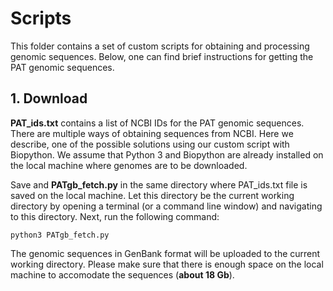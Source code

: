 # Scripts

This folder contains a set of custom scripts for obtaining and processing genomic sequences.
Below, one can find brief instructions for getting the PAT genomic sequences.

## 1. Download

**PAT_ids.txt** contains a list of NCBI IDs for the PAT genomic sequences.
There are multiple ways of obtaining sequences from NCBI.
Here we describe, one of the possible solutions using our custom script with Biopython.
We assume that Python 3 and Biopython are already installed on the local machine where genomes are to be downloaded.

Save and **PATgb_fetch.py** in the same directory where PAT_ids.txt file is saved on the local machine.
Let this directory be the current working directory by opening a terminal (or a command line window) and navigating to this directory.
Next, run the following command:

```
python3 PATgb_fetch.py
```

The genomic sequences in GenBank format will be uploaded to the current working directory. 
Please make sure that there is enough space on the local machine to accomodate the sequences (**about 18 Gb**).  
